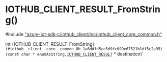 # IOTHUB_CLIENT_RESULT_FromString()

\#include ["azure-iot-sdk-c/iothub_client/inc/iothub_client_core_common.h"](../iot-c-ref-iothub-client-core-common-h.md)  

int `[`IOTHUB_CLIENT_RESULT_FromString`](#iothub__client__core__common_8h_1a6ddfd5cc5d9fc099e67521b1df5c2a95)(const char * enumAsString,`[`IOTHUB_CLIENT_RESULT`](#iothub__client__core__common_8h_1ae8e8840cc715c54bc60465f3f110d40f) * destination)`

